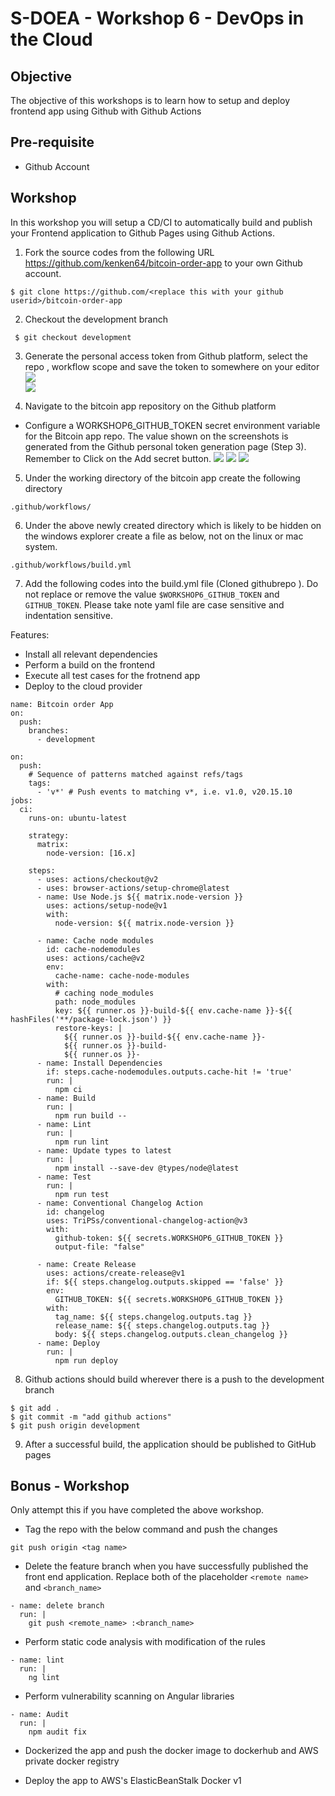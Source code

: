 # S-DOEA - Workshop 6 - DevOps in the Cloud

## Objective

The objective of this workshops is to learn how to setup and deploy frontend app using Github with Github Actions

## Pre-requisite

- Github Account

## Workshop

In this workshop you will setup a CD/CI to automatically build and publish your Frontend application to Github Pages using Github Actions.

1. Fork the source codes from the following URL https://github.com/kenken64/bitcoin-order-app to your own Github account.

```
$ git clone https://github.com/<replace this with your github userid>/bitcoin-order-app
```

2. Checkout the development branch

```
 $ git checkout development
```

3. Generate the personal access token from Github platform, select the repo , workflow scope and save the token to somewhere on your editor
   <img src="./screens/github_token.png" >
   <br>
   <img src="./screens/github_token2.png" >

   
4. Navigate to the bitcoin app repository on the Github platform

- Configure a WORKSHOP6_GITHUB_TOKEN secret environment variable for the Bitcoin app repo. The value shown on the screenshots is generated from the Github personal token generation page (Step 3). Remember to Click on the Add secret button.
  <img src="./screens/travis1.png" >
  <img src="./screens/travis2.png" >
  <img src="./screens/travis3.png" >

5. Under the working directory of the bitcoin app create the following directory

```
.github/workflows/
```

6. Under the above newly created directory which is likely to be hidden on the windows explorer create a file as below, not on the linux or mac system.

```
.github/workflows/build.yml
```

7. Add the following codes into the build.yml file (Cloned githubrepo ). Do not replace or remove the value `$WORKSHOP6_GITHUB_TOKEN` and `GITHUB_TOKEN`. Please take note yaml file are case sensitive and indentation sensitive.

Features:

- Install all relevant dependencies
- Perform a build on the frontend
- Execute all test cases for the frotnend app
- Deploy to the cloud provider

```
name: Bitcoin order App
on:
  push:
    branches:
      - development

on:
  push:
    # Sequence of patterns matched against refs/tags
    tags:
      - 'v*' # Push events to matching v*, i.e. v1.0, v20.15.10
jobs:
  ci:
    runs-on: ubuntu-latest

    strategy:
      matrix:
        node-version: [16.x]

    steps:
      - uses: actions/checkout@v2
      - uses: browser-actions/setup-chrome@latest
      - name: Use Node.js ${{ matrix.node-version }}
        uses: actions/setup-node@v1
        with:
          node-version: ${{ matrix.node-version }}

      - name: Cache node modules
        id: cache-nodemodules
        uses: actions/cache@v2
        env:
          cache-name: cache-node-modules
        with:
          # caching node_modules
          path: node_modules
          key: ${{ runner.os }}-build-${{ env.cache-name }}-${{ hashFiles('**/package-lock.json') }}
          restore-keys: |
            ${{ runner.os }}-build-${{ env.cache-name }}-
            ${{ runner.os }}-build-
            ${{ runner.os }}-
      - name: Install Dependencies
        if: steps.cache-nodemodules.outputs.cache-hit != 'true'
        run: |
          npm ci
      - name: Build
        run: |
          npm run build --
      - name: Lint
        run: |
          npm run lint
      - name: Update types to latest
        run: |
          npm install --save-dev @types/node@latest
      - name: Test
        run: |
          npm run test
      - name: Conventional Changelog Action
        id: changelog
        uses: TriPSs/conventional-changelog-action@v3
        with:
          github-token: ${{ secrets.WORKSHOP6_GITHUB_TOKEN }}
          output-file: "false"

      - name: Create Release
        uses: actions/create-release@v1
        if: ${{ steps.changelog.outputs.skipped == 'false' }}
        env:
          GITHUB_TOKEN: ${{ secrets.WORKSHOP6_GITHUB_TOKEN }}
        with:
          tag_name: ${{ steps.changelog.outputs.tag }}
          release_name: ${{ steps.changelog.outputs.tag }}
          body: ${{ steps.changelog.outputs.clean_changelog }}
      - name: Deploy
        run: |
          npm run deploy

```

8. Github actions should build wherever there is a push to the development branch

```
$ git add .
$ git commit -m "add github actions"
$ git push origin development
```
9. After a successful build, the application should be published to
    GitHub pages


## Bonus - Workshop

Only attempt this if you have completed the above workshop.

- Tag the repo with the below command and push the changes 

```
git push origin <tag name>
```

- Delete the feature branch when you have successfully published the
  front end application. Replace both of the placeholder `<remote name>` and `<branch_name>`

```
- name: delete branch
  run: |
    git push <remote_name> :<branch_name>
```

- Perform static code analysis with modification of the rules

```
- name: lint
  run: |
    ng lint
```

- Perform vulnerability scanning on Angular libraries

```
- name: Audit 
  run: |
    npm audit fix

```

- Dockerized the app and push the docker image to dockerhub and AWS private docker registry

- Deploy the app to AWS's ElasticBeanStalk Docker v1
